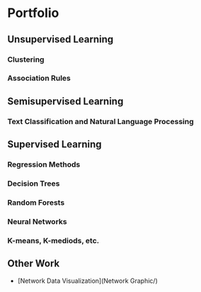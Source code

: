 # Portfolio


## Unsupervised Learning

### Clustering
### Association Rules

## Semisupervised Learning

### Text Classification and Natural Language Processing

## Supervised Learning

### Regression Methods
### Decision Trees
### Random Forests
### Neural Networks
### K-means, K-mediods, etc.

## Other Work
- [Network Data Visualization](Network Graphic/)
